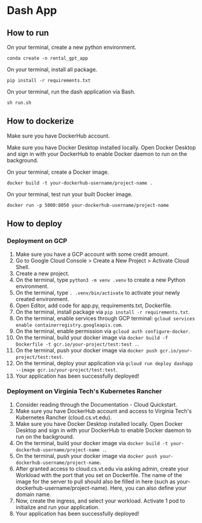 # Dash App

## How to run
On your terminal, create a new python environment.
```
conda create -n rental_gpt_app
```

On your terminal, install all package.
```
pip install -r requirements.txt
```

On your terminal, run the dash application via Bash.
```
sh run.sh
```

## How to dockerize
Make sure you have DockerHub account.

Make sure you have Docker Desktop installed locally. Open Docker Desktop and sign in with your DockerHub to enable Docker daemon to run on the background.

On your terminal, create a Docker image.
```
docker build -t your-dockerhub-username/project-name .
```

On your terminal, test run your built Docker image.
```
docker run -p 5000:8050 your-dockerhub-username/project-name
```

## How to deploy
### Deployment on GCP
1. Make sure you have a GCP account with some credit amount.
2. Go to Google Cloud Console > Create a New Project > Activate Cloud Shell.
3. Create a new project.
4. On the terminal, type `python3 -m venv .venv` to create a new Python environment.
5. On the terminal, type `. .venv/bin/activate` to activate your newly created environment.
6. Open Editor, add code for app.py, requirements.txt, Dockerfile.
7. On the terminal, install package via `pip install -r requirements.txt`.
8. On the terminal, enable services through GCP terminal: `gcloud services enable
containerregistry.googleapis.com`.
9. On the terminal, enable permission via `gcloud auth configure-docker`.
10. On the terminal, build your docker image via `docker build -f Dockerfile -t
gcr.io/your-project/test:test .`.
11. On the terminal, push your docker image via `docker push gcr.io/your-project/test:test`.
12. On the terminal, deploy your application via `gcloud run deploy dashapp --image
gcr.io/your-project/test:test`.
13. Your application has been successfully deployed!

### Deployment on Virginia Tech's Kubernetes Rancher
1. Consider reading through the Documentation - Cloud Quickstart.
2. Make sure you have DockerHub account and access to Virginia Tech's Kubernetes
Rancher (cloud.cs.vt.edu).
3. Make sure you have Docker Desktop installed locally. Open Docker Desktop and sign in
with your DockerHub to enable Docker daemon to run on the background.
4. On the terminal, build your docker image via `docker build -t
your-dockerhub-username/project-name .`.
5. On the terminal, push your docker image via `docker push
your-dockerhub-username/project-name`.
6. After granted access to cloud.cs.vt.edu via asking admin, create your Workload with the
port that you set on Dockerfile. The name of the image for the server to pull should also
be filled in here (such as your-dockerhub-username/project-name). Here, you can also
define your domain name.
7. Now, create the ingress, and select your workload. Activate 1 pod to initialize and run
your application.
8. Your application has been successfully deployed!
